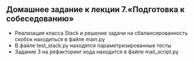 ## Домашнее задание к лекции 7.«Подготовка к собеседованию»  
  
* Реализация класса Stack и решение задачи на сбалансированность скобок находиться в файле main.py  
* В файле test_stack.py находятся параметризированные тесты  
* Задание 3 на рефакторинг кода находится в файле mail_script.py